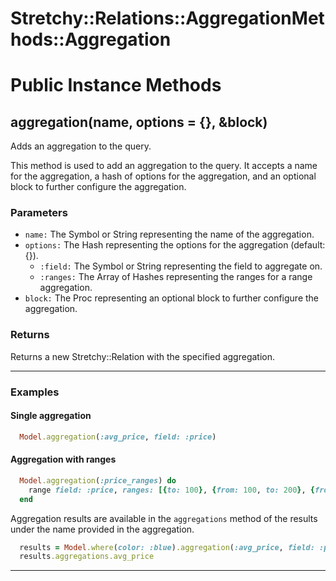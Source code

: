 # Stretchy::Relations::AggregationMethods::Aggregation [](#module-Stretchy::Relations::AggregationMethods::Aggregation) [](#top)

    

# Public Instance Methods

      
## aggregation(name, options = {}, &block) [](#method-i-aggregation)
         
Adds an aggregation to the query.

This method is used to add an aggregation to the query. It accepts a name for the aggregation, a hash of options for the aggregation, and an optional block to further configure the aggregation.

### Parameters

- `name:` The Symbol or String representing the name of the aggregation.
- `options:` The Hash representing the options for the aggregation (default: {}).
    - `:field:` The Symbol or String representing the field to aggregate on.
    - `:ranges:` The Array of Hashes representing the ranges for a range aggregation.
- `block:` The Proc representing an optional block to further configure the aggregation.

### Returns
Returns a new Stretchy::Relation with the specified aggregation.

---

### Examples

#### Single aggregation

```ruby
  Model.aggregation(:avg_price, field: :price)
```

#### Aggregation with ranges

```ruby
  Model.aggregation(:price_ranges) do
    range field: :price, ranges: [{to: 100}, {from: 100, to: 200}, {from: 200}]
  end
```

Aggregation results are available in the `aggregations` method of the results under the name provided in the aggregation.

```ruby
  results = Model.where(color: :blue).aggregation(:avg_price, field: :price)
  results.aggregations.avg_price
```  
        
---

